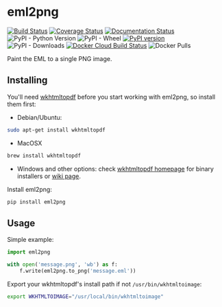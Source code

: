 # eml2png
[![Build Status](https://travis-ci.com/poipoii/eml2png.svg?branch=master)](https://travis-ci.com/poipoii/eml2png)
[![Coverage Status](https://coveralls.io/repos/github/poipoii/eml2png/badge.svg?branch=master)](https://coveralls.io/github/poipoii/eml2png?branch=master)
[![Documentation Status](https://readthedocs.org/projects/eml2png/badge/?version=latest)](https://eml2png.readthedocs.io/en/latest/?badge=latest)
![PyPI - Python Version](https://img.shields.io/pypi/pyversions/eml2png.svg)
![PyPI - Wheel](https://img.shields.io/pypi/wheel/eml2png.svg)
[![PyPI version](https://badge.fury.io/py/eml2png.svg)](https://badge.fury.io/py/eml2png)
![PyPI - Downloads](https://img.shields.io/pypi/dm/eml2png.svg)
[![Docker Cloud Build Status](https://img.shields.io/docker/cloud/build/poipoii/eml2png.svg?style=flat)](https://hub.docker.com/r/poipoii/eml2png)
![Docker Pulls](https://img.shields.io/docker/pulls/poipoii/eml2png.svg)

Paint the EML to a single PNG image.


## Installing

You'll need [wkhtmltopdf](http://wkhtmltopdf.org/) before you start working with eml2png, so install them first:

* Debian/Ubuntu:

``` bash
sudo apt-get install wkhtmltopdf
```

* MacOSX

``` bash
brew install wkhtmltopdf
```

* Windows and other options: check [wkhtmltopdf homepage](http://wkhtmltopdf.org/) for binary installers or [wiki page](https://github.com/pdfkit/pdfkit/wiki/Installing-WKHTMLTOPDF).


Install eml2png:

``` python
pip install eml2png
```

## Usage

Simple example:

``` python
import eml2png

with open('message.png', 'wb') as f:
    f.write(eml2png.to_png('message.eml'))
```

Export your wkhtmltopdf's install path if not `/usr/bin/wkhtmltoimage`:

``` sh
export WKHTMLTOIMAGE="/usr/local/bin/wkhtmltoimage"
```
